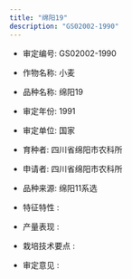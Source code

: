 ```yaml
---
title: "绵阳19"
description: "GS02002-1990"
---
```

* 审定编号:  GS02002-1990

*  作物名称:  小麦

*  品种名称:  绵阳19

*  审定年份:  1991

*  审定单位:  国家

* 育种者:  四川省绵阳市农科所

*  申请者:  四川省绵阳市农科所

*  品种来源:  绵阳11系选

*  特征特性 : 

 
*  产量表现 : 


*  栽培技术要点 : 


*  审定意见 : 

